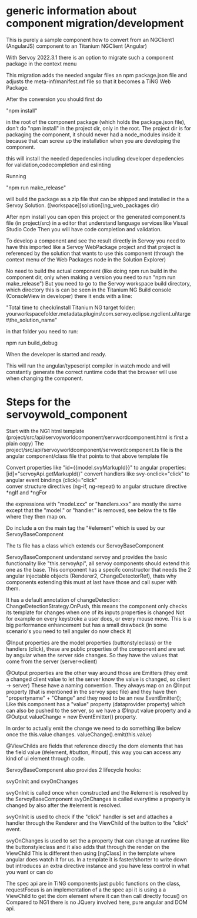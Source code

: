 # generic information about component migration/development

This is purely a sample component how to convert from an NGClient1 (AngularJS) component to an Titanium NGClient (Angular)

With Servoy 2022.3.1 there is an option to migrate such a component package in the context menu

This migration adds the needed angular files an npm package.json file and adjusts the meta-inf/manifest.mf file so that it becomes a TiNG Web Package.

After the conversion you should first do

"npm install" 


in the root of the component package (which holds the package.json file), don't do "npm install" in the project dir, only in the root. The project dir is for packaging the component, it should never had a node_modules inside it because that can screw up the installation when you are developing the component.

this will install the needed depedencies including developer depedencies for validation,codecompletion and eslinting

Running 

"npm run make_release"

will build the package as a zip file that can be shipped and installed in the a Servoy Solution. ([workspace]\[solution]\ng_web_packages dir)


After npm install you can open this project or the generated component.ts file (in project/src) in a editor that understand language services like Visual Studio Code
Then you will have code completion and validation.

To develop a component and see the result directly in Servoy you need to have this imported like a Servoy WebPackage project
and that project is referenced by the solution that wants to use this component (through the context menu of the Web Packages node in the Solution Explorer)


No need to build the actual component (like doing npm run build in the component dir, only when making a version you need to run "npm run make_release")
But you need to go to the Servoy workspace build directory, which directory this is can be seen in the Titanium NG Build console (ConsoleView in developer)
there it ends with a line:

"Total time to check/install Titanium NG target folder: yourworkspacefolder\.metadata\.plugins\com.servoy.eclipse.ngclient.ui\target\the_solution_name"

in that folder you need to run:

npm run build_debug

When the developer is started and ready.

This will run the angular/typescript compiler in watch mode and will constantly generate the correct runtime code that the browser will use when changing the component.


# Steps for the servoywold_component


Start with the NG1 html template (project/src/api/servoyworldcomponent/servwordcomponent.html is first a plain copy)
The project/src/api/servoyworldcomponent/servwordcomponent.ts file is the angular component/class file that points to that above template file

Convert properties like "id={{model.svyMarkupId}}" to angular properties: [id]="servoyApi.getMarkupId()"
convert handlers like svy-onclick="click"  to angular event bindings (click)="click"  
conver structure directives (ng-if, ng-repeat) to angular structure directive *ngIf and *ngFor

the expressions with "model.xxx" or "handlers.xxx" are mostly the same except that the "model." or "handler." is removed, see below the ts file where they then map on.

Do include a on the main tag the "#element" which is used by our ServoyBaseComponent

The ts file has a class which extends our ServoyBaseComponent

ServoyBaseComponent understand servoy and provides the basic functionality like "this.servoyApi", all servoy components should extend this one as the base.
This component has a specifc constructor that needs the 2 angular injectable objects (Renderer2, ChangeDetectorRef), thats why components extending this must at last have those and call super with them.

It has a default annotation of changeDetection: ChangeDetectionStrategy.OnPush, this means the component only checks its template for changes when one of its inputs properties is changed
Not for example on every keystroke a user does, or every mouse move. This is a big performance enhancement but has a small drawback (in some scenario's you need to tell anguler do now check it)

@Input properties are the model properties (buttonstyleclass) or the handlers (click), these are public properties of the component and are set by angular when the server side changes.
So they have the values that come from the server (server->client)

@Output properties are the other way around those are Emitters (they emit a changed client value to let the server know the value is changed, so client -> server)
These have a naming convention. They always map on an @Input property (that is mentioned in the servoy spec file) and they have then "propertyname" + "Change" and they need to be an new EventEmitter();
Like this component has a "value" property (dataprovider property) which can also be pushed to the server, so we have a @Input value property and a @Output valueChange = new EventEmitter() property.

In order to actually emit the change we need to do something like below once the this.value changes.
valueChange().emit(this.value)

@ViewChilds are fields that reference directly the dom elements that has the field value (#element, #button, #input), this way you can access any kind of ui element through code.

ServoyBaseComponent also provides 2 lifecycle hooks:

svyOnInit and svyOnChanges

svyOnInit is called once when constructed and the #element is resolved by the ServoyBaseComponent
svyOnChanges is called everytime a property is changed by also after the #element is resolved.

svyOnInit is used to check if the "click" handler is set and attaches a handler through the Renderer and the ViewChild of the button to the "click" event.

svyOnChanges is used to set the a property that can change at runtime like the buttonstyleclass and it also adds that through the render on the ViewChild
This is different then using [ngClass] in the template where angular does watch it for us. In a template it is faster/shorter to write down but introduces an extra directive instance and you have less control in what you want or can do


The spec api are in TiNG components just public functions on the class, requestFocus is an implementation of a the spec api it is using a a ViewChild to get the dom element where it can then call directly focus() on
Compared to NG1 there is no JQuery involved here, pure angular and DOM api.




